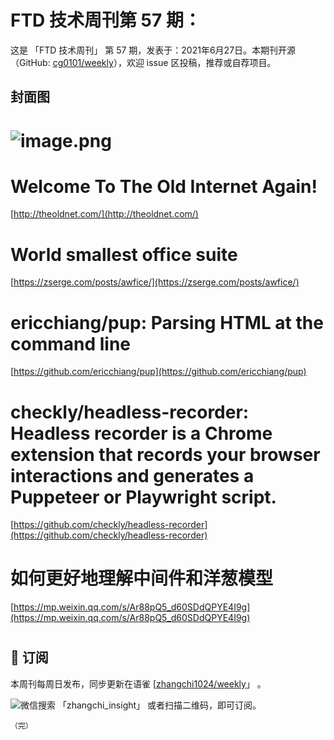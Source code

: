 # FTD 技术周刊第 57 期：
这是 「FTD 技术周刊」 第 57 期，发表于：2021年6月27日。本期刊开源（GitHub: [cg0101/weekly](https://github.com/cg0101/weekly)），欢迎 issue 区投稿，推荐或自荐项目。
## 封面图


# ![image.png](https://cdn.nlark.com/yuque/0/2020/png/132503/1605580669186-db887acb-6f05-49dc-8d8d-ab2deff07044.png#height=720&id=Zv6RC&margin=%5Bobject%20Object%5D&name=image.png&originHeight=720&originWidth=1080&originalType=binary&size=1622409&status=done&style=none&width=1080)
# Welcome To The Old Internet Again!
[http://theoldnet.com/](http://theoldnet.com/)
# World smallest office suite
[https://zserge.com/posts/awfice/](https://zserge.com/posts/awfice/)
# ericchiang/pup: Parsing HTML at the command line
[https://github.com/ericchiang/pup](https://github.com/ericchiang/pup)
# checkly/headless-recorder: Headless recorder is a Chrome extension that records your browser interactions and generates a Puppeteer or Playwright script.
[https://github.com/checkly/headless-recorder](https://github.com/checkly/headless-recorder)
# 如何更好地理解中间件和洋葱模型
[https://mp.weixin.qq.com/s/Ar88pQ5_d60SDdQPYE4I9g](https://mp.weixin.qq.com/s/Ar88pQ5_d60SDdQPYE4I9g)
# 



## 📅 订阅
本周刊每周日发布，同步更新在语雀 [[zhangchi1024/weekly](https://www.yuque.com/zhangchi1024/weekly)」 。


微信搜索 「zhangchi_insight」 或者扫描二维码，即可订阅。
    <img src="https://cdn.nlark.com/yuque/0/2021/jpeg/132503/1640750963398-e8538e9e-6b96-46f7-abff-c93b56bdd377.jpeg?x-oss-process=image%2Fwatermark%2Ctype_d3F5LW1pY3JvaGVp%2Csize_36%2Ctext_5byg6amw%2Ccolor_FFFFFF%2Cshadow_50%2Ct_80%2Cg_se%2Cx_10%2Cy_10%2Fresize%2Cw_426%2Climit_0" style="float:left">
    
    （完）